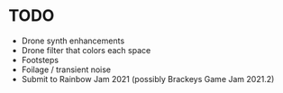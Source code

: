 # TODO
- Drone synth enhancements
- Drone filter that colors each space
- Footsteps
- Foilage / transient noise
- Submit to Rainbow Jam 2021 (possibly Brackeys Game Jam 2021.2)
